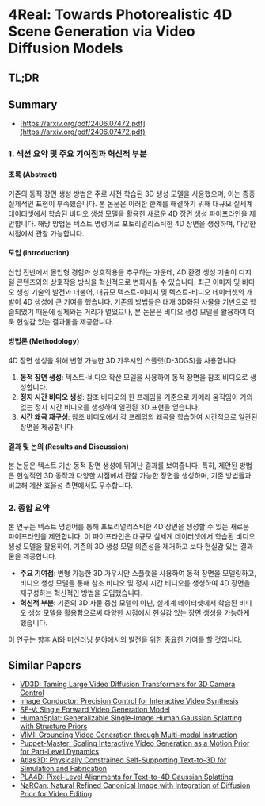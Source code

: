 # 4Real: Towards Photorealistic 4D Scene Generation via Video Diffusion Models
## TL;DR
## Summary
- [https://arxiv.org/pdf/2406.07472.pdf](https://arxiv.org/pdf/2406.07472.pdf)

### 1. 섹션 요약 및 주요 기여점과 혁신적 부분
#### 초록 (Abstract)
기존의 동적 장면 생성 방법은 주로 사전 학습된 3D 생성 모델을 사용했으며, 이는 종종 실제적인 표현이 부족했습니다. 본 논문은 이러한 한계를 해결하기 위해 대규모 실세계 데이터셋에서 학습된 비디오 생성 모델을 활용한 새로운 4D 장면 생성 파이프라인을 제안합니다. 해당 방법은 텍스트 명령어로 포토리얼리스틱한 4D 장면을 생성하며, 다양한 시점에서 관찰 가능합니다.

#### 도입 (Introduction)
산업 전반에서 몰입형 경험과 상호작용을 추구하는 가운데, 4D 환경 생성 기술이 디지털 콘텐츠와의 상호작용 방식을 혁신적으로 변화시킬 수 있습니다. 최근 이미지 및 비디오 생성 기술의 발전과 더불어, 대규모 텍스트-이미지 및 텍스트-비디오 데이터셋의 개발이 4D 생성에 큰 기여를 했습니다. 기존의 방법들은 대개 3D화된 사물을 기반으로 학습되었기 때문에 실제와는 거리가 멀었으나, 본 논문은 비디오 생성 모델을 활용하여 더욱 현실감 있는 결과물을 제공합니다.

#### 방법론 (Methodology)
4D 장면 생성을 위해 변형 가능한 3D 가우시안 스플랫(D-3DGS)을 사용합니다.
1. **동적 장면 생성**: 텍스트-비디오 확산 모델을 사용하여 동적 장면을 참조 비디오로 생성합니다.
2. **정지 시간 비디오 생성**: 참조 비디오의 한 프레임을 기준으로 카메라 움직임이 거의 없는 정지 시간 비디오를 생성하여 일관된 3D 표현을 얻습니다.
3. **시간 왜곡 재구성**: 참조 비디오에서 각 프레임의 왜곡을 학습하여 시간적으로 일관된 장면을 제공합니다.

#### 결과 및 논의 (Results and Discussion)
본 논문은 텍스트 기반 동적 장면 생성에 뛰어난 결과를 보여줍니다. 특히, 제안된 방법은 현실적인 3D 동작과 다양한 시점에서 관찰 가능한 장면을 생성하며, 기존 방법들과 비교해 계산 효율성 측면에서도 우수합니다.

### 2. 종합 요약
본 연구는 텍스트 명령어를 통해 포토리얼리스틱한 4D 장면을 생성할 수 있는 새로운 파이프라인을 제안합니다. 이 파이프라인은 대규모 실세계 데이터셋에서 학습된 비디오 생성 모델을 활용하여, 기존의 3D 생성 모델 의존성을 제거하고 보다 현실감 있는 결과물을 제공합니다. 
- **주요 기여점**: 변형 가능한 3D 가우시안 스플랫을 사용하여 동적 장면을 모델링하고, 비디오 생성 모델을 통해 참조 비디오 및 정지 시간 비디오를 생성하여 4D 장면을 재구성하는 혁신적인 방법을 도입했습니다.
- **혁신적 부분**: 기존의 3D 사물 중심 모델이 아닌, 실세계 데이터셋에서 학습된 비디오 생성 모델을 활용함으로써 다양한 시점에서 현실감 있는 장면 생성을 가능하게 했습니다.

이 연구는 향후 AI와 머신러닝 분야에서의 발전을 위한 중요한 기여를 할 것입니다.

## Similar Papers
- [VD3D: Taming Large Video Diffusion Transformers for 3D Camera Control](2407.12781.md)
- [Image Conductor: Precision Control for Interactive Video Synthesis](2406.15339.md)
- [SF-V: Single Forward Video Generation Model](2406.04324.md)
- [HumanSplat: Generalizable Single-Image Human Gaussian Splatting with Structure Priors](2406.12459.md)
- [VIMI: Grounding Video Generation through Multi-modal Instruction](2407.06304.md)
- [Puppet-Master: Scaling Interactive Video Generation as a Motion Prior for Part-Level Dynamics](2408.04631.md)
- [Atlas3D: Physically Constrained Self-Supporting Text-to-3D for Simulation and Fabrication](2405.18515.md)
- [PLA4D: Pixel-Level Alignments for Text-to-4D Gaussian Splatting](2405.19957.md)
- [NaRCan: Natural Refined Canonical Image with Integration of Diffusion Prior for Video Editing](2406.06523.md)
